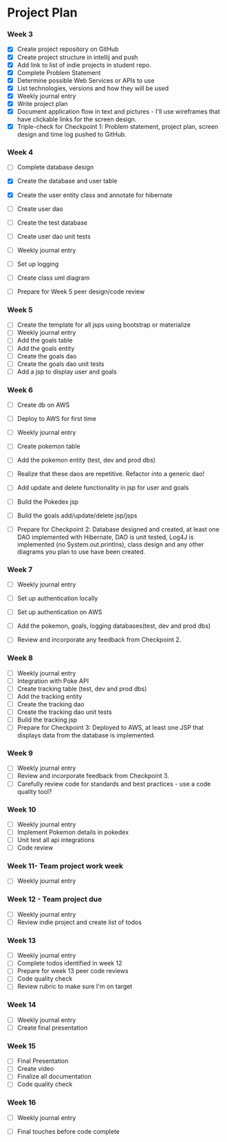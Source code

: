 # Project Plan

### Week 3
- [x] Create project repository on GitHub
- [x] Create project structure in intellij and push
- [x] Add link to list of indie projects in student repo.
- [x] Complete Problem Statement
- [x] Determine possible Web Services or APIs to use
- [x] List technologies, versions and how they will be used
- [x] Weekly journal entry
- [x] Write project plan
- [x] Document application flow in text and pictures - I'll use wireframes that have clickable links for the screen design.
- [x] Triple-check for Checkpoint 1: Problem statement, project plan, screen design and time log pushed to GitHub. 

### Week 4
- [ ] Complete database design
- [x] Create the database and user table
- [x] Create the user entity class and annotate for hibernate
- [ ] Create user dao
- [ ] Create the test database
- [ ] Create user dao unit tests
- [ ] Weekly journal entry
- [ ] Set up logging
- [ ] Create class uml diagram
- [ ] Prepare for Week 5 peer design/code review


### Week 5

- [ ] Create the template for all jsps using bootstrap or materialize
- [ ] Weekly journal entry
- [ ] Add the goals table
- [ ] Add the goals entity
- [ ] Create the goals dao
- [ ] Create the goals dao unit tests
- [ ] Add a jsp to display user and goals

### Week 6

- [ ] Create db on AWS
- [ ] Deploy to AWS for first time
- [ ] Weekly journal entry
- [ ] Create pokemon table
- [ ] Add the pokemon entity (test, dev and prod dbs)
- [ ] Realize that these daos are repetitive. Refactor into a generic dao!
- [ ] Add update and delete functionality in jsp for user and goals
- [ ] Build the Pokedex jsp
- [ ] Build the goals add/update/delete jsp/jsps
- [ ] Prepare for Checkpoint 2: Database designed and created, at least one DAO implemented with Hibernate, DAO is unit tested, Log4J is implemented (no System.out.printlns), class design and any other diagrams you plan to use have been created. 


### Week 7

- [ ] Weekly journal entry
- [ ] Set up authentication locally
- [ ] Set up authentication on AWS
- [ ] Add the pokemon, goals, logging databases(test, dev and prod dbs)
- [ ] Review and incorporate any feedback from Checkpoint 2.


### Week 8

- [ ] Weekly journal entry
- [ ] Integration with Poke API
- [ ] Create tracking table (test, dev and prod dbs)
- [ ] Add the tracking entity
- [ ] Create the tracking dao
- [ ] Create the tracking dao unit tests
- [ ] Build the tracking jsp
- [ ] Prepare for Checkpoint 3: Deployed to AWS, at least one JSP that displays data from the database is implemented. 

### Week 9
- [ ] Weekly journal entry
- [ ] Review and incorporate feedback from Checkpoint 3.
- [ ] Carefully review code for standards and best practices - use a code quality tool? 

### Week 10
- [ ] Weekly journal entry
- [ ] Implement Pokemon details in pokedex
- [ ] Unit test all api integrations
- [ ] Code review

### Week 11- Team project work week
- [ ] Weekly journal entry

### Week 12  - Team project due
- [ ] Weekly journal entry
- [ ] Review indie project and create list of todos

### Week 13
- [ ] Weekly journal entry
- [ ] Complete todos identified in week 12
- [ ] Prepare for week 13 peer code reviews
- [ ] Code quality check
- [ ] Review rubric to make sure I'm on target

### Week 14
- [ ] Weekly journal entry
- [ ] Create final presentation

### Week 15
- [ ] Final Presentation
- [ ] Create video
- [ ] Finalize all documentation
- [ ] Code quality check

### Week 16
- [ ] Weekly journal entry
- [ ] Final touches before code complete






